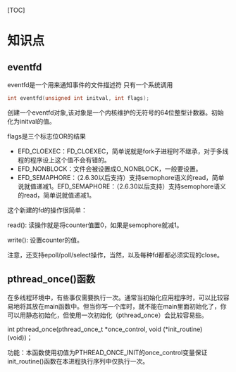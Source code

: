 [TOC]

# 知识点

## eventfd
eventfd是一个用来通知事件的文件描述符
只有一个系统调用

```C
int eventfd(unsigned int initval, int flags);
```

创建一个eventfd对象,该对象是一个内核维护的无符号的64位整型计数器。初始化为initval的值。

flags是三个标志位OR的结果
-  EFD_CLOEXEC：FD_CLOEXEC，简单说就是fork子进程时不继承，对于多线程的程序设上这个值不会有错的。
- EFD_NONBLOCK：文件会被设置成O_NONBLOCK，一般要设置。
- EFD_SEMAPHORE：（2.6.30以后支持）支持semophore语义的read，简单说就值递减1。EFD_SEMAPHORE：（2.6.30以后支持）支持semophore语义的read，简单说就值递减1。

这个新建的fd的操作很简单：

read(): 读操作就是将counter值置0，如果是semophore就减1。

write(): 设置counter的值。

注意，还支持epoll/poll/select操作，当然，以及每种fd都都必须实现的close。

## pthread_once()函数

在多线程环境中，有些事仅需要执行一次。通常当初始化应用程序时，可以比较容易地将其放在main函数中。但当你写一个库时，就不能在main里面初始化了，你可以用静态初始化，但使用一次初始化（pthread_once）会比较容易些。

int pthread_once(pthread_once_t *once_control, void (*init_routine) (void))；

功能：本函数使用初值为PTHREAD_ONCE_INIT的once_control变量保证init_routine()函数在本进程执行序列中仅执行一次。